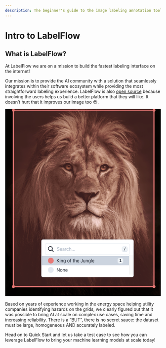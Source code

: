 ```yaml
---
description: The beginner's guide to the image labeling annotation tool LabelFlow
---
```


# Intro to LabelFlow

## What is LabelFlow?

At LabelFlow we are on a mission to build the fastest labeling interface on the internet!

Our mission is to provide the AI community with a solution that seamlessly integrates within their software ecosystem while providing the most straightforward labeling experience.  LabelFlow is also [open source](https://github.com/Labelflow/labelflow) because involving the users helps us build a better platform that they will like. It doesn’t hurt that it improves our image too 😉.

![](.gitbook/assets/image.png)

Based on years of experience working in the energy space helping utility companies identifying hazards on the grids, we clearly figured out that it was possible to bring AI at scale on complex use cases, saving time and increasing reliability. There is a “BUT”, there is no secret sauce: the dataset must be large, homogeneous AND accurately labeled.

Head on to Quick Start and let us take a test case to see how you can leverage LabelFlow to bring your machine learning models at scale today!

